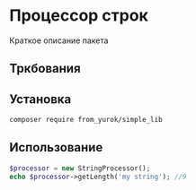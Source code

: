 # Процессор строк

Краткое описание пакета

## Тркбования


## Установка
```bash
composer require from_yurok/simple_lib
```


## Использование
```php
$processor = new StringProcessor();
echo $processor->getLength('my string'); //9
```

